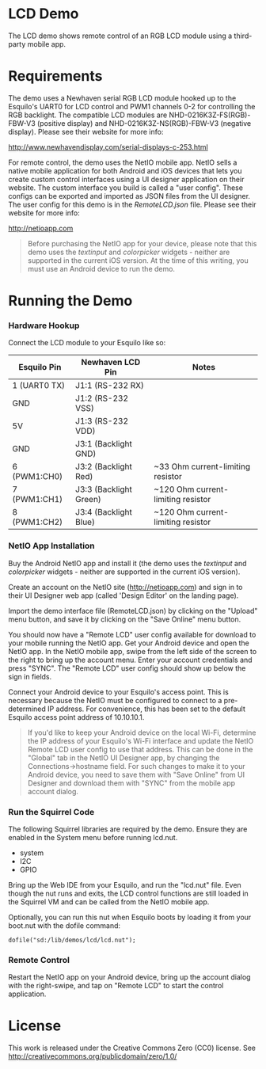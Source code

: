 LCD Demo
========
The LCD demo shows remote control of an RGB LCD module using a third-party
mobile app.

# Requirements

The demo uses a Newhaven serial RGB LCD module hooked up to the Esquilo's UART0
for LCD control and PWM1 channels 0-2 for controlling the RGB backlight. The
compatible LCD modules are NHD-0216K3Z-FS(RGB)-FBW-V3 (positive display) and
NHD-0216K3Z-NS(RGB)-FBW-V3 (negative display). Please see their website for more
info:

http://www.newhavendisplay.com/serial-displays-c-253.html

For remote control, the demo uses the NetIO mobile app. NetIO sells a native
mobile application for both Android and iOS devices that lets you create custom
control interfaces using a UI designer application on their website. The custom
interface you build is called a "user config". These configs can be exported and
imported as JSON files from the UI designer. The user config for this demo is in
the *RemoteLCD.json* file. Please see their website for more info:

http://netioapp.com

> Before purchasing the NetIO app for your device, please note that this demo
uses the *textinput* and *colorpicker* widgets - neither are supported in the
current iOS version. At the time of this writing, you must use an Android device
to run the demo.

# Running the Demo

### Hardware Hookup

Connect the LCD module to your Esquilo like so:

| Esquilo Pin  | Newhaven LCD Pin        | Notes
| ------------ |-------------------------|------------------------------------|
| 1 (UART0 TX) |  J1:1 (RS-232 RX)       |                                    |
| GND          |  J1:2 (RS-232 VSS)      |                                    |
| 5V           |  J1:3 (RS-232 VDD)       |                                    |
| GND          |  J3:1 (Backlight GND)   |                                    |
| 6 (PWM1:CH0) |  J3:2 (Backlight Red)   | ~33 Ohm current-limiting resistor  |
| 7 (PWM1:CH1) |  J3:3 (Backlight Green) | ~120 Ohm current-limiting resistor |
| 8 (PWM1:CH2) |  J3:4 (Backlight Blue)  | ~120 Ohm current-limiting resistor |

### NetIO App Installation

Buy the Android NetIO app and install it (the demo uses the *textinput* and
*colorpicker* widgets - neither are supported in the current iOS version).

Create an account on the NetIO site (http://netioapp.com) and sign in to
their UI Designer web app (called 'Design Editor' on the landing page).

Import the demo interface file (RemoteLCD.json) by clicking on the "Upload"
menu button, and save it by clicking on the "Save Online" menu button.

You should now have a "Remote LCD" user config available for download to your
mobile running the NetIO app. Get your Android device and open the NetIO app. In
the NetIO mobile app, swipe from the left side of the screen to the right
to bring up the account menu. Enter your account credentials and press "SYNC".
The "Remote LCD" user config should show up below the sign in fields.

Connect your Android device to your Esquilo's access point. This is necessary
because the NetIO must be configured to connect to a pre-determined IP address.
For convenience, this has been set to the default Esquilo access point address
of 10.10.10.1.

> If you'd like to keep your Android device on the local Wi-Fi, determine the IP
  address of your Esquilo's Wi-Fi interface and update the NetIO Remote LCD user
  config to use that address. This can be done in the "Global" tab in the NetIO
  UI Designer app, by changing the Connections->hostname field. For such changes
  to make it to your Android device, you need to save them with "Save Online"
  from UI Designer and download them with "SYNC" from the mobile app account
  dialog.

### Run the Squirrel Code

The following Squirrel libraries are required by the demo. Ensure they are
enabled in the System menu before running lcd.nut.

  * system
  * I2C
  * GPIO

Bring up the Web IDE from your Esquilo, and run the "lcd.nut" file. Even
though the nut runs and exits, the LCD control functions are still loaded in the
Squirrel VM and can be called from the NetIO mobile app.

Optionally, you can run this nut when Esquilo boots by loading it from your
boot.nut with the dofile command:

`dofile("sd:/lib/demos/lcd/lcd.nut");`


### Remote Control

Restart the NetIO app on your Android device, bring up the account dialog
with the right-swipe, and tap on "Remote LCD" to start the control application.

# License

This work is released under the Creative Commons Zero (CC0) license.
See http://creativecommons.org/publicdomain/zero/1.0/